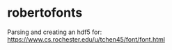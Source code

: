 # robertofonts

Parsing and creating an hdf5 for:
https://www.cs.rochester.edu/u/tchen45/font/font.html

